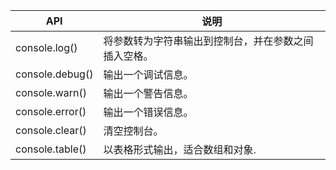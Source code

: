 API	|	说明
---	|	---
console.log()	|	将参数转为字符串输出到控制台，并在参数之间插入空格。
console.debug()	|	输出一个调试信息。
console.warn()	|	输出一个警告信息。
console.error()	|	输出一个错误信息。
console.clear()	|	清空控制台。
console.table()	|	以表格形式输出，适合数组和对象.
